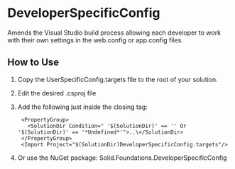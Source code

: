 # DeveloperSpecificConfig
Amends the Visual Studio build process allowing each developer to work with their own settings in the web.config or app.config files.

## How to Use
1. Copy the UserSpecificConfig.targets file to the root of your solution.
2. Edit the desired .csproj file
3. Add the following just inside the closing </Project> tag:

        <PropertyGroup>
          <SolutionDir Condition=" '$(SolutionDir)' == '' Or '$(SolutionDir)' == '*Undefined*'">..\</SolutionDir>
        </PropertyGroup>
        <Import Project="$(SolutionDir)DeveloperSpecificConfig.targets"/>

4. Or use the NuGet package: Solid.Foundations.DeveloperSpecificConfig